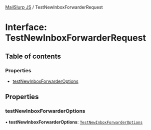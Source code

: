 [MailSlurp JS](../README.md) / TestNewInboxForwarderRequest

# Interface: TestNewInboxForwarderRequest

## Table of contents

### Properties

- [testNewInboxForwarderOptions](TestNewInboxForwarderRequest.md#testnewinboxforwarderoptions)

## Properties

### testNewInboxForwarderOptions

• **testNewInboxForwarderOptions**: [`TestNewInboxForwarderOptions`](TestNewInboxForwarderOptions.md)
